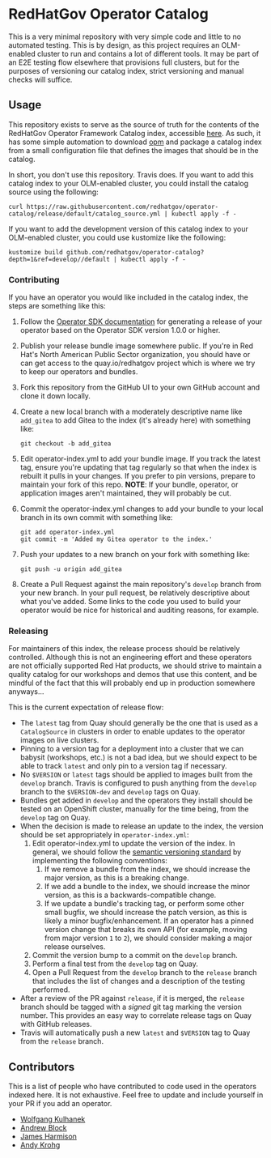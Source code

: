 # RedHatGov Operator Catalog

This is a very minimal repository with very simple code and little to no automated testing. This is by design, as this project requires an OLM-enabled cluster to run and contains a lot of different tools. It may be part of an E2E testing flow elsewhere that provisions full clusters, but for the purposes of versioning our catalog index, strict versioning and manual checks will suffice.

## Usage

This repository exists to serve as the source of truth for the contents of the RedHatGov Operator Framework Catalog index, accessible [here](https://quay.io/redhatgov/operator-catalog). As such, it has some simple automation to download [opm](https://github.com/operator-framework/operator-registry) and package a catalog index from a small configuration file that defines the images that should be in the catalog.

In short, you don't use this repository. Travis does. If you want to add this catalog index to your OLM-enabled cluster, you could install the catalog source using the following:

```shell
curl https://raw.githubusercontent.com/redhatgov/operator-catalog/release/default/catalog_source.yml | kubectl apply -f -
```

If you want to add the development version of this catalog index to your OLM-enabled cluster, you could use kustomize like the following:

```shell
kustomize build github.com/redhatgov/operator-catalog?depth=1&ref=develop//default | kubectl apply -f -
```

### Contributing

If you have an operator you would like included in the catalog index, the steps are something like this:

1. Follow the [Operator SDK documentation](https://sdk.operatorframework.io/docs/olm-integration/generation/#generate-your-first-release) for generating a release of your operator based on the Operator SDK version 1.0.0 or higher.
1. Publish your release bundle image somewhere public. If you're in Red Hat's North American Public Sector organization, you should have or can get access to the quay.io/redhatgov project which is where we try to keep our operators and bundles.
1. Fork this repository from the GitHub UI to your own GitHub account and clone it down locally.
1. Create a new local branch with a moderately descriptive name like `add_gitea` to add Gitea to the index (it's already here) with something like:

    ```shell
    git checkout -b add_gitea
    ```

1. Edit operator-index.yml to add your bundle image. If you track the latest tag, ensure you're updating that tag regularly so that when the index is rebuilt it pulls in your changes. If you prefer to pin versions, prepare to maintain your fork of this repo. **NOTE**: If your bundle, operator, or application images aren't maintained, they will probably be cut.
1. Commit the operator-index.yml changes to add your bundle to your local branch in its own commit with something like:

    ```shell
    git add operator-index.yml
    git commit -m 'Added my Gitea operator to the index.'
    ```

1. Push your updates to a new branch on your fork with something like:

    ```shell
    git push -u origin add_gitea
    ```

1. Create a Pull Request against the main repository's `develop` branch from your new branch. In your pull request, be relatively descriptive about what you've added. Some links to the code you used to build your operator would be nice for historical and auditing reasons, for example.

### Releasing

For maintainers of this index, the release process should be relatively controlled. Although this is not an engineering effort and these operators are not officially supported Red Hat products, we should strive to maintain a quality catalog for our workshops and demos that use this content, and be mindful of the fact that this will probably end up in production somewhere anyways...

This is the current expectation of release flow:

- The `latest` tag from Quay should generally be the one that is used as a `CatalogSource` in clusters in order to enable updates to the operator images on live clusters.
- Pinning to a version tag for a deployment into a cluster that we can babysit (workshops, etc.) is not a bad idea, but we should expect to be able to track `latest` and only pin to a version tag if necessary.
- No `$VERSION` or `latest` tags should be applied to images built from the `develop` branch. Travis is configured to push anything from the `develop` branch to the `$VERSION-dev` and `develop` tags on Quay.
- Bundles get added in `develop` and the operators they install should be tested on an OpenShift cluster, manually for the time being, from the `develop` tag on Quay.
- When the decision is made to release an update to the index, the version should be set appropriately in `operator-index.yml`:
    1. Edit operator-index.yml to update the version of the index. In general, we should follow the [semantic versioning standard](https://semver.org/) by implementing the following conventions:
        1. If we remove a bundle from the index, we should increase the major version, as this is a breaking change.
        1. If we add a bundle to the index, we should increase the minor version, as this is a backwards-compatible change.
        1. If we update a bundle's tracking tag, or perform some other small bugfix, we should increase the patch version, as this is likely a minor bugfix/enhancement. If an operator has a pinned version change that breaks its own API (for example, moving from major version `1` to `2`), we should consider making a major release ourselves.
    1. Commit the version bump to a commit on the `develop` branch.
    1. Perform a final test from the `develop` tag on Quay.
    1. Open a Pull Request from the `develop` branch to the `release` branch that includes the list of changes and a description of the testing performed.
- After a review of the PR against `release`, if it is merged, the `release` branch should be tagged with a _signed_ git tag marking the version number. This provides an easy way to correlate release tags on Quay with GitHub releases.
- Travis will automatically push a new `latest` and `$VERSION` tag to Quay from the `release` branch.

## Contributors

This is a list of people who have contributed to code used in the operators indexed here. It is not exhaustive. Feel free to update and include yourself in your PR if you add an operator.

- [Wolfgang Kulhanek](https://github.com/wkulhanek)
- [Andrew Block](https://github.com/sabre1041)
- [James Harmison](https://github.com/jharmison-redhat)
- [Andy Krohg](https://github.com/andykrohg)
